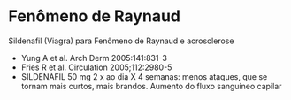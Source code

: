 # **Fenômeno de Raynaud**


Sildenafil (Viagra) para Fenômeno de Raynaud e acrosclerose  
- Yung A et al. Arch Derm 2005:141:831-3   
- Fries R et al. Circulation 2005;112:2980-5   
- SILDENAFIL 50 mg 2 x ao dia X 4 semanas: menos ataques, que se tornam mais curtos, mais brandos. Aumento do fluxo sanguíneo capilar 

